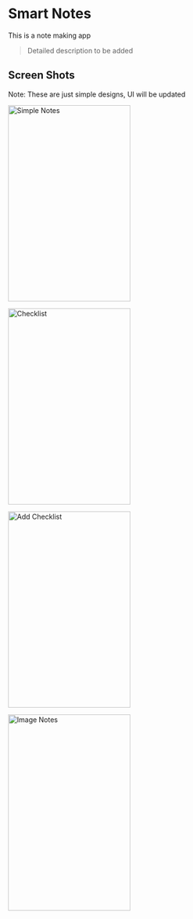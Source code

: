 <h1>Smart Notes</h1>
<p>
This is a note making app
</p>
<blockquote>Detailed description to be added</blockquote>

<h2>Screen Shots</h2>
<p>Note: These are just simple designs, UI will be updated</p>

<img src="https://user-images.githubusercontent.com/18560483/38470122-1ad7c740-3b7c-11e8-9f0a-a7244d94e720.jpg" alt="Simple Notes"
width="250" height="400"/>

<img src="https://user-images.githubusercontent.com/18560483/38470127-36380ebe-3b7c-11e8-8cf0-314945460c44.jpg" alt="Checklist"
width="250" height="400"/>

<img src="https://user-images.githubusercontent.com/18560483/38470147-638ffb6a-3b7c-11e8-9951-e50bbbc083ec.jpg" alt="Add Checklist"
width="250" height="400"/>

<img src="https://user-images.githubusercontent.com/18560483/38470133-478649ce-3b7c-11e8-9c3f-560f6a1689e2.jpg" alt="Image Notes"
width="250" height="400"/>
